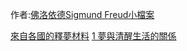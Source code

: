 作者:[佛洛依德Sigmund Freud小檔案](佛洛依德Sigmund%20Freud小檔案.md)

[來自各國的釋夢材料](來自各國的釋夢材料.md)
[1 夢與清醒生活的關係](1%20夢與清醒生活的關係.md)
